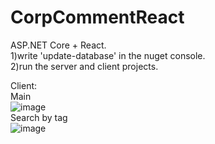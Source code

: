 # CorpCommentReact 
ASP.NET Core + React.  
1)write 'update-database' in the nuget console.  
2)run the server and client projects.  

Client:  
Main      
![image](https://github.com/user-attachments/assets/c0edc1aa-9403-4016-9ef2-7285c0581120)  
Search by tag  
![image](https://github.com/user-attachments/assets/8686dd64-14e8-49b6-844e-acd6337e3adc)  
